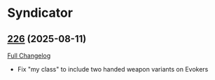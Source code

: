 # Syndicator

## [226](https://github.com/Baganator/Syndicator/tree/226) (2025-08-11)
[Full Changelog](https://github.com/Baganator/Syndicator/compare/225...226) 

- Fix "my class" to include two handed weapon variants on Evokers  
